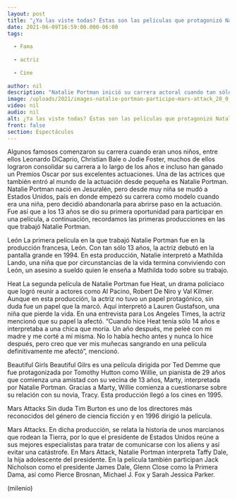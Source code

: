 ```yaml
---
layout: post
title: "¿Ya las viste todas? Éstas son las películas que protagonizó Natalie Portman cuando era niña"
date: 2021-06-09T16:59:00.000-06:00
tags:
  
  - Fama
  
  - actriz
  
  - Cine
  
author: nil
description: "Natalie Portman inició su carrera actoral cuando tan sólo tenía 13 años; su primera película fue León. "
image: /uploads/2021/images-natalie-portman-participo-mars-attack_28_0_1046_650.jpg
video: nil
audio: nil
alt: ¿Ya las viste todas? Éstas son las películas que protagonizó Natalie Portman cuando era niña
front: false
section: Espectáculos
---
```


Algunos famosos comenzaron su carrera cuando eran unos niños, entre ellos Leonardo DiCaprio, Christian Bale o Jodie Foster, muchos de ellos lograron consolidar su carrera a lo largo de los años e incluso han ganado un Premios Oscar por sus excelentes actuaciones. Una de las actrices que también entró al mundo de la actuación desde pequeña es Natalie Portman. Natalie Portman nació en Jesuralén, pero desde muy niña se mudó a Estados Unidos, país en donde empezó su carrera como modelo cuando era una niña, pero decidió abandonarla para abrirse paso en la actuación. Fue así que a los 13 años se dio su primera oportunidad para participar en una película, a continuación, recordamos las primeras producciones en las que trabajó Natalie Portman. 

León La primera película en la que trabajó Natalie Portman fue en la producción francesa, León. Con tan sólo 13 años, la actriz debutó en la pantalla grande en 1994. En esta producción, Natalie interpretó a Mathilda Lando, una niña que por circunstancias de la vida termina conviviendo con León, un asesino a sueldo quien le enseña a Mathilda todo sobre su trabajo. 

Heat La segunda película de Natalie Portman fue Heat, un drama policiaco que logró reunir a actores como Al Pacino, Robert De Niro y Val Kilmer. Aunque en esta producción, la actriz no tuvo un papel protagónico, sin duda fue un papel que la marcó. Aquí interpretó a Lauren Gustafson, una niña que pierde la vida. En una entrevista para Los Angeles Times, la actriz mencionó que su papel la afectó. “Cuando hice Heat tenía sólo 14 años e interpretaba a una chica que moría. Un año después, me peleé con mi madre y me corté a mí misma. No lo había hecho antes y nunca lo hice después, pero creo que ver mis muñecas sangrando en una película definitivamente me afectó”, mencionó. 

Beautiful Girls Beautiful Gilrs es una película dirigida por Ted Demme que fue protagonizada por Tomothy Hutton como Willie, un pianista de 29 años que comienza una amistad con su vecina de 13 años, Marty, interpretada por Natalie Portman.  Gracias a Marty, Willie comienza a cuestionarse sobre su relación con su novia, Tracy. Esta producción llegó a los cines en 1995. 

Mars Attacks Sin duda Tim Burton es uno de los directores más reconocidos del género de ciencia ficción y en 1996 dirigió la película.

Mars Attacks. En dicha producción, se relata la historia de unos marcianos que rodean la Tierra, por lo que el presidente de Estados Unidos reúne a sus mejores especialistas para tratar de comunicarse con los aliens y así evitar una catástrofe. En Mars Attack, Natalie Portman interpreta Taffy Dale, la hija adolescente del presidente. En la película también participan Jack Nicholson como el presidente James Dale, Glenn Close como la Primera Dama, así como Pierce Brosnan, Michael J. Fox y Sarah Jessica Parker. 

(milenio)